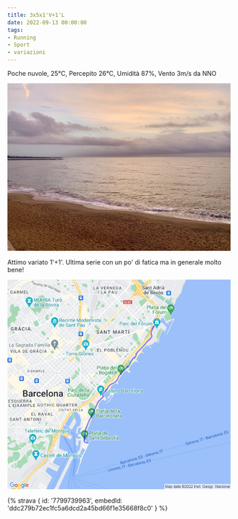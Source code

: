 ```yaml
---
title: 3x5x1'V+1'L
date: 2022-09-13 00:00:00
tags:
- Running
- Sport
- variazioni
---
```


Poche nuvole, 25°C, Percepito 26°C, Umidità 87%, Vento 3m/s da NNO

![](images/IMG_0274-Large.jpeg)

Attimo variato 1'+1'. Ultima serie con un po' di fatica ma in generale molto bene!

![](images/20220913-activity-map.png)

{% strava { id: '7799739963', embedId: 'ddc279b72ec1fc5a6dcd2a45bd66f1e35668f8c0' } %}
